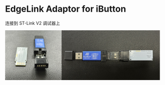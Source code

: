 # EdgeLink Adaptor for iButton
连接到 ST-Link V2 调试器上



![Design Preview](../assets/preview-edgelink.jpg)


